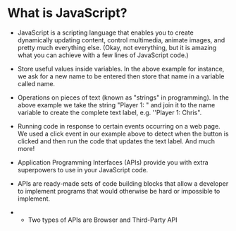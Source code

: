 # What is JavaScript? #

* JavaScript is a scripting language that enables you to create dynamically updating content, control multimedia, animate images, and pretty much everything else. (Okay, not everything, but it is amazing what you can achieve with a few lines of JavaScript code.)

* Store useful values inside variables. In the above example for instance, we ask for a new name to be entered then store that name in a variable called name.

* Operations on pieces of text (known as "strings" in programming). In the above example we take the string "Player 1: " and join it to the name variable to create the complete text label, e.g. ''Player 1: Chris".


* Running code in response to certain events occurring on a web page. We used a click event in our example above to detect when the button is clicked and then run the code that updates the text label.
And much more!

* Application Programming Interfaces (APIs) provide you with extra superpowers to use in your JavaScript code.

 * APIs are ready-made sets of code building blocks that allow a developer to implement programs that would otherwise be hard or impossible to implement.

 * * Two types of APIs are Browser and Third-Party API 
